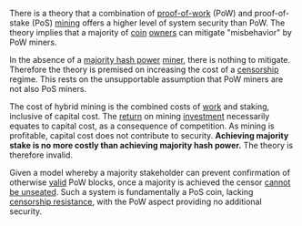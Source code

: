 There is a theory that a combination of [proof-of-work](Glossary#proof) (PoW) and proof-of-stake (PoS) [mining](Glossary#mining) offers a higher level of system security than PoW. The theory implies that a majority of [coin](Glossary#coin) [owners](Glossary#owner) can mitigate "misbehavior" by PoW miners.

In the absence of a [majority hash power](Glossary#majority-hash-power) [miner](Glossary#miner), there is nothing to mitigate. Therefore the theory is premised on increasing the cost of a [censorship](Glossary#censorship) regime. This rests on the unsupportable assumption that PoW miners are not also PoS miners.

The cost of hybrid mining is the combined costs of [work](Glossary#work) and staking, inclusive of capital cost. The [return](Glossary#interest) on mining [investment](Glossary#lend) necessarily equates to capital cost, as a consequence of competition. As mining is profitable, capital cost does not contribute to security. **Achieving majority stake is no more costly than achieving majority hash power.** The theory is therefore invalid.

Given a model whereby a majority stakeholder can prevent confirmation of otherwise [valid](Glossary#validity) PoW blocks, once a majority is achieved the censor [cannot be unseated](Proof-of-Stake-Fallacy). Such a system is fundamentally a PoS coin, lacking [censorship resistance](Censorship-Resistance-Property), with the PoW aspect providing no additional security.